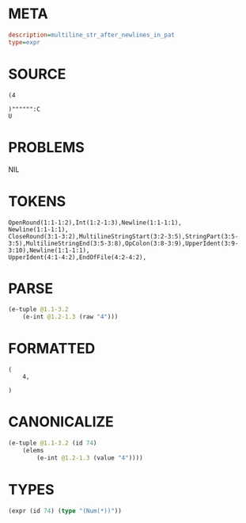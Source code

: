 # META
~~~ini
description=multiline_str_after_newlines_in_pat
type=expr
~~~
# SOURCE
~~~roc
(4

)"""""":C
U
~~~
# PROBLEMS
NIL
# TOKENS
~~~zig
OpenRound(1:1-1:2),Int(1:2-1:3),Newline(1:1-1:1),
Newline(1:1-1:1),
CloseRound(3:1-3:2),MultilineStringStart(3:2-3:5),StringPart(3:5-3:5),MultilineStringEnd(3:5-3:8),OpColon(3:8-3:9),UpperIdent(3:9-3:10),Newline(1:1-1:1),
UpperIdent(4:1-4:2),EndOfFile(4:2-4:2),
~~~
# PARSE
~~~clojure
(e-tuple @1.1-3.2
	(e-int @1.2-1.3 (raw "4")))
~~~
# FORMATTED
~~~roc
(
	4,

)
~~~
# CANONICALIZE
~~~clojure
(e-tuple @1.1-3.2 (id 74)
	(elems
		(e-int @1.2-1.3 (value "4"))))
~~~
# TYPES
~~~clojure
(expr (id 74) (type "(Num(*))"))
~~~
